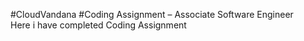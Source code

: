 #CloudVandana
#Coding Assignment – Associate Software Engineer  
Here i have completed Coding Assignment
